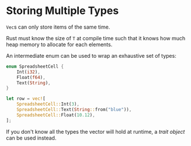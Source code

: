 # Storing Multiple Types

`Vec`s can only store items of the same time.

Rust must know the size of `T` at compile time such that it knows how much heap
memory to allocate for each elements.

An intermediate enum can be used to wrap an exhaustive set of types:

```rust
enum SpreadsheetCell {
    Int(i32),
    Float(f64),
    Text(String),
}

let row = vec![
    SpreadsheetCell::Int(3),
    SpreadsheetCell::Text(String::from("blue")),
    SpreadsheetCell::Float(10.12),
];
```

If you don't know all the types the vector will hold at runtime, a _trait
object_ can be used instead.
